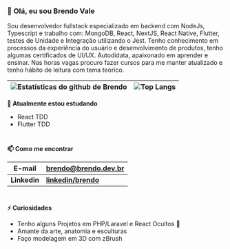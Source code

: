 ### 👋 **Olá, eu sou Brendo Vale**
Sou desenvolvedor fullstack especializado em backend com NodeJs, Typescript e trabalho com: MongoDB, React, NextJS, React Native, Flutter, testes de Unidade e Integração utilizando o Jest. Tenho conhecimento em processos da experiência do usuário e desenvolvimento de produtos, tenho algumas certificados de UI/UX. Autodidata, apaixonado em aprender e ensinar. Nas horas vagas procuro fazer cursos para me manter atualizado e tenho hábito de leitura com tema teórico.

| ![Estatísticas do github de Brendo](https://github-readme-stats.vercel.app/api?username=bvaledev&show_icons=true&include_all_commits=true&locale=pt-br)  | ![Top Langs](https://github-readme-stats.vercel.app/api/top-langs/?username=bvaledev&hide=javascript&layout=compact&locale=pt-br) |
| ------- | -------------------- |

**🌱 Atualmente estou estudando**
- React TDD
- Flutter TDD
#
**📫 Como me encontrar**

| **E-mail**  | **<brendo@brendo.dev.br>** |
| ------- | -------------------- |
| **Linkedin**  | **[linkedin/brendo](https://www.linkedin.com/in/brendomkt/)** |


#
**⚡ Curiosidades**

- Tenho alguns Projetos em PHP/Laravel e React Ocultos 🤔
- Amante da arte, anatomia e esculturas
- Faço modelagem em 3D com zBrush

<!--
**bvaledev/bvaledev** is a ✨ _special_ ✨ repository because its `README.md` (this file) appears on your GitHub profile.

Here are some ideas to get you started:

- 🔭 I’m currently working on ...
- 🌱 I’m currently learning ...
- 👯 I’m looking to collaborate on ...
- 🤔 I’m looking for help with ...
- 💬 Ask me about ...
- 📫 How to reach me: ...
- 😄 Pronouns: ...
- ⚡ Fun fact: ...
-->
